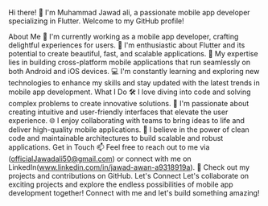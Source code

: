 Hi there! 👋
I'm Muhammad Jawad ali, a passionate mobile app developer specializing in Flutter. Welcome to my GitHub profile!

About Me
💼 I'm currently working as a mobile app developer, crafting delightful experiences for users.
🚀 I'm enthusiastic about Flutter and its potential to create beautiful, fast, and scalable applications.
📱 My expertise lies in building cross-platform mobile applications that run seamlessly on both Android and iOS devices.
💻 I'm constantly learning and exploring new technologies to enhance my skills and stay updated with the latest trends in mobile app development.
What I Do
🛠️ I love diving into code and solving complex problems to create innovative solutions.
🎨 I'm passionate about creating intuitive and user-friendly interfaces that elevate the user experience.
🌐 I enjoy collaborating with teams to bring ideas to life and deliver high-quality mobile applications.
📝 I believe in the power of clean code and maintainable architectures to build scalable and robust applications.
Get in Touch
📫 Feel free to reach out to me via (officialJawadali50@gmail.com) or connect with me on LinkedIn(www.linkedin.com/in/jawad-awan-a9318919a).
🔗 Check out my projects and contributions on GitHub.
Let's Connect
Let's collaborate on exciting projects and explore the endless possibilities of mobile app development together! Connect with me and let's build something amazing!
